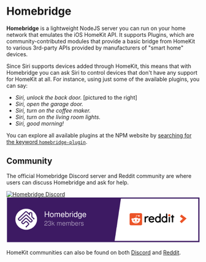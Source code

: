 # Homebridge


**Homebridge** is a lightweight NodeJS server you can run on your home network that emulates the iOS HomeKit API. It supports Plugins, which are community-contributed modules that provide a basic bridge from HomeKit to various 3rd-party APIs provided by manufacturers of "smart home" devices.

Since Siri supports devices added through HomeKit, this means that with Homebridge you can ask Siri to control devices that don't have any support for HomeKit at all. For instance, using just some of the available plugins, you can say:

-   _Siri, unlock the back door._ \[pictured to the right\]
-   _Siri, open the garage door._
-   _Siri, turn on the coffee maker._
-   _Siri, turn on the living room lights._
-   _Siri, good morning!_

You can explore all available plugins at the NPM website by [searching for the keyword `homebridge-plugin`](https://www.npmjs.com/search?q=homebridge-plugin).

## [](https://github.com/homebridge/homebridge#community)Community

The official Homebridge Discord server and Reddit community are where users can discuss Homebridge and ask for help.

 [![Homebridge Discord](https://camo.githubusercontent.com/11240ac552626b069352ce3b64e2502aff52aa97481699fc281dfa678eb141ca/68747470733a2f2f646973636f72646170702e636f6d2f6170692f6775696c64732f3433323636333333303238313232363237302f7769646765742e706e673f7374796c653d62616e6e657232)](https://discord.gg/kqNCe2D) [![Homebridge Reddit](https://github.com/homebridge/homebridge/raw/master/.github/homebridge-reddit.svg?sanitize=true)](https://www.reddit.com/r/homebridge/)

HomeKit communities can also be found on both [Discord](https://discord.gg/RcV7fa8) and [Reddit](https://www.reddit.com/r/homekit).